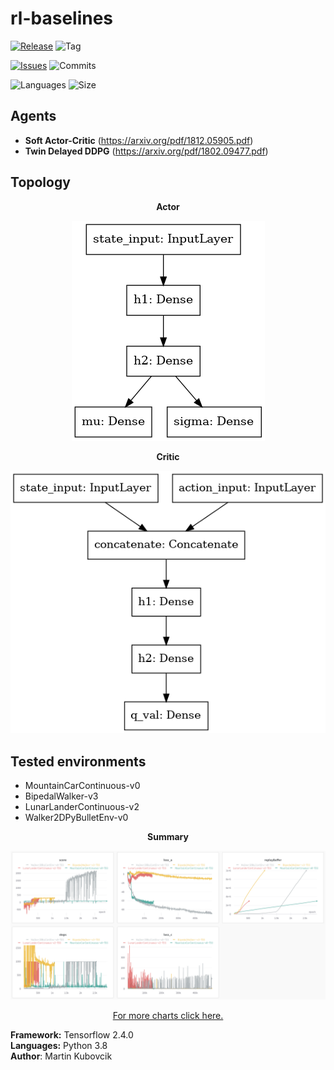 # rl-baselines

[![Release](https://img.shields.io/github/release/markub3327/stable-baselines)](https://github.com/markub3327/stable-baselines/releases)
![Tag](https://img.shields.io/github/v/tag/markub3327/stable-baselines)

[![Issues](https://img.shields.io/github/issues/markub3327/stable-baselines)](https://github.com/markub3327/stable-baselines/issues)
![Commits](https://img.shields.io/github/commit-activity/w/markub3327/stable-baselines)

![Languages](https://img.shields.io/github/languages/count/markub3327/stable-baselines)
![Size](https://img.shields.io/github/repo-size/markub3327/stable-baselines)

## Agents

  * **Soft Actor-Critic** (https://arxiv.org/pdf/1812.05905.pdf)
  * **Twin Delayed DDPG** (https://arxiv.org/pdf/1802.09477.pdf)

## Topology

<p align="center"><b>Actor</b></p>
<p align="center">
  <img src="img/model_A.png" alt="actor">
</p>

<p align="center"><b>Critic</b></p>
<p align="center">
  <img src="img/model_C.png" alt="critic">
</p>

## Tested environments
  
  * MountainCarContinuous-v0
  * BipedalWalker-v3
  * LunarLanderContinuous-v2
  * Walker2DPyBulletEnv-v0

<p align="center"><b>Summary</b></p>
<p align="center">
  <img src="img/results.png" alt="results">
</p>
<p align="center"><a href="https://app.wandb.ai/markub/stable-baselines" target="_blank">For more charts click here.</a></p>

**Framework:** Tensorflow 2.4.0
</br>
**Languages:** Python 3.8 
</br>
**Author**: Martin Kubovcik
